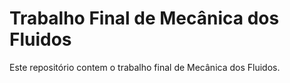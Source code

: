 # Trabalho Final de Mecânica dos Fluidos

Este repositório contem o trabalho final de Mecânica dos Fluidos.